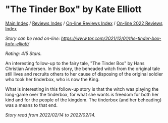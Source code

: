 # "The Tinder Box" by Kate Elliott

[Main Index](../../../README.md) / [Reviews Index](../../README.md) / [On-line Reviews Index](../README.md) / [On-line 2022 Reviews Index](README.md)

*Story can be read on-line: <https://www.tor.com/2021/12/01/the-tinder-box-kate-elliott/>*

*Rating: 4/5 Stars.*

An interesting follow-up to the fairy tale, "The Tinder Box" by Hans Christian Andersen. In this story, the beheaded witch from the original tale still lives and recruits others to her cause of disposing of the original soldier who took her tinderbox, who is now the King.

What is interesting in this follow-up story is that the witch was playing the long-game over the tinderbox, for what she wants is freedom for both her kind and for the people of the kingdom. The tinderbox (and her beheading) was a means to that end.

*Story read from 2022/02/14 to 2022/02/14.*
